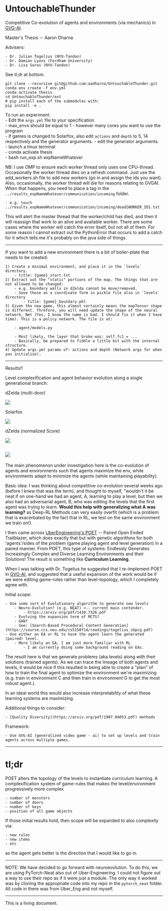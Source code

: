 # UntouchableThunder
Competitive Co-evolution of agents and environments (via mechanics) in [GVG-AI](https://arxiv.org/pdf/1802.10363.pdf). 

Master's Thesis -- Aaron Dharna  

Advisers:   

	- Dr. Julian Togelius (NYU-Tandon)
	- Dr. Damian Lyons (Fordham University)
	- Dr. Lisa Soros (NYU-Tandon)

See tl;dr at bottom.

```
git clone --recursive git@github.com:aadharna/UntouchableThunder.git   
conda env create -f env.yml  
conda activate thesis   
cd UntouchableThunder/ext  
# pip install each of the submodules with:  
pip install -e .
``` 

To run an experiment:   
    - Edit the `args.yml` file to your specification  
        - max_envs should be equal to 1 - however many cores you want to use the program  
        - if games is changed to Solarfox, also edit `actions` and `depth` to 5, 14 respectively and the generator arguments.
	- edit the generator arguments.  
    - launch a tmux terminal   
    - conda activate thesis   
    - bash run_exp.sh expNameWhatever  

NB: I use OMP to ensure each worker thread only uses one CPU-thread. Occasionally the worker thread dies on a refresh command. Just use the add_workers.sh file to add new workers (go in and assign the ids you want). Also, occasionally, the worker thread will die for reasons relating to GVGAI. When that happens, you need to place a tag in the `../results_expNameWhatever/communication/incoming` folder. 

	- e.g. touch ../results_expNameWhatever/communication/incoming/dead{WORKER_ID}.txt

This will alert the master thread that the worker/child has died, and then it will reassign that work to an alive and available worker. There are some cases where the worker will catch the error itself, but not all of them. For some reason I cannot extract out the PythonError that occurs to add a catch for it which tells me it's probably on the java side of things. 

----  

If you want to add a new environment there is a bit of boiler-plate that needs to be created:

	1) Create a minimal environment, and place it in the `levels` directory.
		- title: {game}_start.txt
	2) Extract out the "static" portions of the map. The things that are not allowed to be changed: 
		- e.g. boundary walls in dZelda cannot be move/removed.
		- Save those as a coordinate form in pickle file also in `levels` directory
			- title: {game}_boundary.pkl
	3) Given the new game, this almost certainly means the mapTensor shape is different. Threfore, you will need update the shape of the neural network, Net (Yes, I know the name is bad. I should fix it when I have time). This is a policy network. The file is at: 

		- agent/models.py

		- Most likely, the layer that broke was: self.fc1 = ...
		- Basically, be prepared to fiddle a little bit with the internal structure.
	4) Update args.yml params of: actions and depth (Network args for when you initialize).


----
Results!!

Level complexification and agent behavior evolution along a single generational branch:  

dZelda (multi-door)

![](gifs/842_dzelda_complexify.gif)

Solarfox

![](gifs/394_solarfox_complexify.gif)

dZelda (normalized Score)

![](gifs/889_dzelda_noScore_complexify.gif)

![](gifs/939_dzelda_noScore_complexify.gif)
----  

The main phenomenon under investigation here is the co-evolution of agents and environments such that agents maximize the env, while environments adapt to minimize the agents (while maintaining playability).  

Basic idea: I was thinking about competitive co-evolution several weeks ago (before I knew that was the term), and thought to myself, "wouldn't it be neat if on one-hand we had an agent, A,  learning to play a level, but then we also had an adversarial agent, B, who was editing the levels that the first agent was trying to learn. **Would this help with generalizing what A was learning?** as Deep-RL Methods can very easily overfit (which is a problem that is exacerbated by the fact that in RL, we test on the same environment we train on!). 

I then came across [UberEngineering's POET](https://eng.uber.com/poet-open-ended-deep-learning/) -- Paired Open Ended Trailblazer, which does exactly that but with genetic algorithms for both 'agents'/sides of the problem (game playing agent and level generation) in a paired manner. From POET, this type of systems: Endlessly Generates Increasingly Complex and Diverse Learning Environments and their Solutions! The result is something like **Curriculum Learning**.

When I was talking with Dr. Togelius he suggested that I re-implement POET in [GVG-AI](https://arxiv.org/pdf/1802.10363.pdf), and suggested that a useful expansion of the work would be if we were editing game-rules rather than level-topology, which I completely agree with.  

Initial scope:  

    - Use some sort of Evolutionary algorithm to generate new levels  
		- Neuro-Evolution? (e.g. NEAT) <-- current main contender. 
			- https://arxiv.org/pdf/1410.7326.pdf
		- Evolving the expansion term of MCTS?
		- GAN? 
		- See: [Search-Based Procedural Content Generation](https://course.ccs.neu.edu/cs5150f14/readings/togelius_sbpcg.pdf)
	- Use either an EA or RL to have the agent learn the generated (paired) level.
		- More likely an EA, I am just more familiar with RL  
			- I am currently doing some background reading on EAs.
	
The result here is that we generate problems (aka levels) along with their solutions (trained agents). As we can trace the lineage of both agents and levels, it would be nice if this resulted in being able to create a "plan" of how to train the final agent to optimize the environment we're maximizing (e.g. train in environment C and then train in environment G to get the most robust agent.). 

In an ideal world this would also increase interpretability of what these learning systems are maximizing. 

Additional things to consider:  

	- [Quality Diversity](https://arxiv.org/pdf/1907.04053.pdf) methods
	
Framework: 

	- Use GVG-AI (generalized video game - ai) to set up levels and train agents across multiple games.  

----  
# tl;dr

POET alters the topology of the levels to instantiate curriculum learning. A complexification system of game-rules that makes the level/environment progressively more complex  

	- number of monsters
	- number of doors
	- number of keys
	- position of all game objects

If those initial results hold, then scope will be expanded to also complexity via: 

	- new rules
	- new items
	- etc

as the agent gets better is the direction that I would like to go in. 

----  

NOTE: We have decided to go forward with neuroevolution. To do this, we are using PyTorch-Neat also out of Uber-Engineering. 
I could not figure out a way to use their repo as if it were just a module. The only way it worked was by cloning the appropriate
code into my repo in the `pytorch_neat` folder. All code in there was from Uber_Eng and not myself. 

----  
This is a living document.
